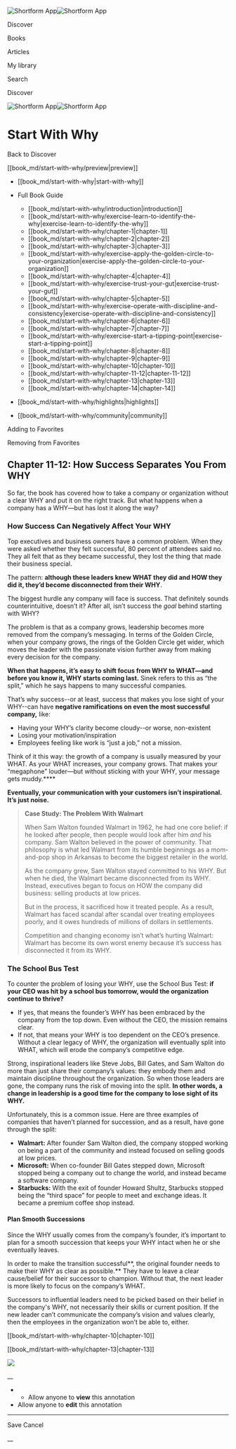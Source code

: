 ![Shortform App](/img/logo.36a2399e.svg)![Shortform App](/img/logo-dark.70c1b072.svg)

Discover

Books

Articles

My library

Search

Discover

![Shortform App](/img/logo.36a2399e.svg)![Shortform App](/img/logo-dark.70c1b072.svg)

# Start With Why

Back to Discover

[[book_md/start-with-why/preview|preview]]

  * [[book_md/start-with-why|start-with-why]]
  * Full Book Guide

    * [[book_md/start-with-why/introduction|introduction]]
    * [[book_md/start-with-why/exercise-learn-to-identify-the-why|exercise-learn-to-identify-the-why]]
    * [[book_md/start-with-why/chapter-1|chapter-1]]
    * [[book_md/start-with-why/chapter-2|chapter-2]]
    * [[book_md/start-with-why/chapter-3|chapter-3]]
    * [[book_md/start-with-why/exercise-apply-the-golden-circle-to-your-organization|exercise-apply-the-golden-circle-to-your-organization]]
    * [[book_md/start-with-why/chapter-4|chapter-4]]
    * [[book_md/start-with-why/exercise-trust-your-gut|exercise-trust-your-gut]]
    * [[book_md/start-with-why/chapter-5|chapter-5]]
    * [[book_md/start-with-why/exercise-operate-with-discipline-and-consistency|exercise-operate-with-discipline-and-consistency]]
    * [[book_md/start-with-why/chapter-6|chapter-6]]
    * [[book_md/start-with-why/chapter-7|chapter-7]]
    * [[book_md/start-with-why/exercise-start-a-tipping-point|exercise-start-a-tipping-point]]
    * [[book_md/start-with-why/chapter-8|chapter-8]]
    * [[book_md/start-with-why/chapter-9|chapter-9]]
    * [[book_md/start-with-why/chapter-10|chapter-10]]
    * [[book_md/start-with-why/chapter-11-12|chapter-11-12]]
    * [[book_md/start-with-why/chapter-13|chapter-13]]
    * [[book_md/start-with-why/chapter-14|chapter-14]]
  * [[book_md/start-with-why/highlights|highlights]]
  * [[book_md/start-with-why/community|community]]



Adding to Favorites 

Removing from Favorites 

## Chapter 11-12: How Success Separates You From WHY

So far, the book has covered how to take a company or organization without a clear WHY and put it on the right track. But what happens when a company has a WHY—but has lost it along the way?

### **How Success Can Negatively Affect Your WHY**

Top executives and business owners have a common problem. When they were asked whether they felt successful, 80 percent of attendees said no. They all felt that as they became successful, they lost the thing that made their business special.

The pattern: **although these leaders knew WHAT they did and HOW they did it, they’d become disconnected from their WHY**.

The biggest hurdle any company will face is success. That definitely sounds counterintuitive, doesn’t it? After all, isn’t success the _goal_ behind starting with WHY?

The problem is that as a company grows, leadership becomes more removed from the company’s messaging. In terms of the Golden Circle, when your company grows, the rings of the Golden Circle get wider, which moves the leader with the passionate vision further away from making every decision for the company.

**When that happens, it’s easy to shift focus from WHY to WHAT—and before you know it, WHY starts coming last.** Sinek refers to this as “the split,” which he says happens to many successful companies.

That’s why success--or at least, success that makes you lose sight of your WHY--can have **negative ramifications on even the most successful company,** like:

  * Having your WHY’s clarity become cloudy--or worse, non-existent
  * Losing your motivation/inspiration 
  * Employees feeling like work is “just a job,” not a mission. 



Think of it this way: the growth of a company is usually measured by your WHAT. As your WHAT increases, your company grows. That makes your “megaphone” louder—but without sticking with your WHY, your message gets muddy.****

**Eventually, your communication with your customers isn’t inspirational. It’s just noise.**

> **Case Study: The Problem With Walmart**
> 
> When Sam Walton founded Walmart in 1962, he had one core belief: if he looked after people, then people would look after him _and_ his company. Sam Walton believed in the power of community. That philosophy is what led Walmart from its humble beginnings as a mom-and-pop shop in Arkansas to become the biggest retailer in the world.
> 
> As the company grew, Sam Walton stayed committed to his WHY. But when he died, the Walmart became disconnected from its WHY. Instead, executives began to focus on HOW the company did business: selling products at low prices.
> 
> But in the process, it sacrificed how it treated people. As a result, Walmart has faced scandal after scandal over treating employees poorly, and it owes hundreds of millions of dollars in settlements.
> 
> Competition and changing economy isn’t what’s hurting Walmart: Walmart has become its own worst enemy because it’s success has disconnected it from its WHY.

### **The School Bus Test**

To counter the problem of losing your WHY, use the School Bus Test: **if your CEO was hit by a school bus tomorrow, would the organization continue to thrive?**

  * If yes, that means the founder’s WHY has been embraced by the company from the top down. Even without the CEO, the mission remains clear. 
  * If not, that means your WHY is too dependent on the CEO’s presence. Without a clear legacy of WHY, the organization will eventually split into WHAT, which will erode the company’s competitive edge.



Strong, inspirational leaders like Steve Jobs, Bill Gates, and Sam Walton do more than just share their company’s values: they embody them and maintain discipline throughout the organization. So when those leaders are gone, the company runs the risk of moving into the split. **In other words, a change in leadership is a good time for the company to lose sight of its WHY.**

Unfortunately, this is a common issue. Here are three examples of companies that haven’t planned for succession, and as a result, have gone through the split:

  * **Walmart:** After founder Sam Walton died, the company stopped working on being a part of the community and instead focused on selling goods at low prices. 
  * **Microsoft:** When co-founder Bill Gates stepped down, Microsoft stopped being a company out to change the world, and instead became a software company. 
  * **Starbucks:** With the exit of founder Howard Shultz, Starbucks stopped being the “third space” for people to meet and exchange ideas. It became a premium coffee shop instead. 



#### Plan Smooth Successions

Since the WHY usually comes from the company’s founder, it’s important to plan for a smooth succession that keeps your WHY intact when he or she eventually leaves.

In order to make the transition successful**, the original founder needs to make their WHY as clear as possible.** They have to leave a clear cause/belief for their successor to champion. Without that, the next leader is more likely to focus on the company’s WHAT.

Successors to influential leaders need to be picked based on their belief in the company's WHY, not necessarily their skills or current position. If the new leader can’t communicate the company’s vision and values clearly, then the employees in the organization won’t be able to, either.

[[book_md/start-with-why/chapter-10|chapter-10]]

[[book_md/start-with-why/chapter-13|chapter-13]]

![](https://bat.bing.com/action/0?ti=56018282&Ver=2&mid=8d3b527e-5f0f-41f1-96da-3e1c67034122&sid=f30c5e70639211ee87d33f0876d93783&vid=f30c9700639211eeb3a75d830392c94f&vids=0&msclkid=N&pi=0&lg=en-US&sw=800&sh=600&sc=24&nwd=1&tl=Shortform%20%7C%20Book&p=https%3A%2F%2Fwww.shortform.com%2Fapp%2Fbook%2Fstart-with-why%2Fchapter-11-12&r=&lt=409&evt=pageLoad&sv=1&rn=844417)

__

  *   * Allow anyone to **view** this annotation
  * Allow anyone to **edit** this annotation



* * *

Save Cancel

__



